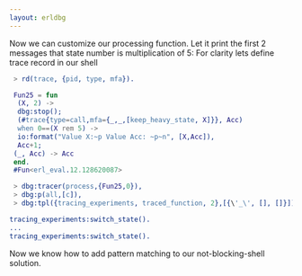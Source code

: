 ```yaml
---
layout: erldbg
---
```

Now we can customize our processing function.
Let it print the first 2 messages that state number is multiplication of 5:
For clarity lets define trace record in our shell
```erlang
 > rd(trace, {pid, type, mfa}).
```

```erlang
 Fun25 = fun
  (X, 2) ->
  dbg:stop();
  (#trace{type=call,mfa={_,_,[keep_heavy_state, X]}}, Acc)
  when 0==(X rem 5) ->
  io:format("Value X:~p Value Acc: ~p~n", [X,Acc]),
  Acc+1;
 (_, Acc) -> Acc
 end.
 #Fun<erl_eval.12.128620087> 
```

```erlang
 > dbg:tracer(process,{Fun25,0}),
 > dbg:p(all,[c]),
 > dbg:tpl({tracing_experiments, traced_function, 2},[{\'_\', [], []}]).
```

```erlang
tracing_experiments:switch_state().
...
tracing_experiments:switch_state().
```
Now we know how to add pattern matching to our not-blocking-shell solution.
